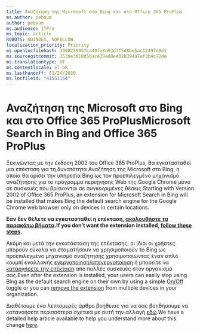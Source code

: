 ```yaml
---
title: Αναζήτηση της Microsoft στο Bing και στο Office 365 ProPlus
ms.author: pebaum
author: pebaum
ms.audience: ITPro
ms.topic: article
ROBOTS: NOINDEX, NOFOLLOW
localization_priority: Priority
ms.openlocfilehash: 3998259957ca49fa8d93d3f5d8be5ac12497d8d1
ms.sourcegitcommit: 3530e3818d5bac438ed8e402b394a7ef3b4c72de
ms.translationtype: HT
ms.contentlocale: el-GR
ms.lasthandoff: 01/24/2020
ms.locfileid: "41551154"
---
```

# <a name="microsoft-search-in-bing-and-office-365-proplus"></a><span data-ttu-id="94c93-102">Αναζήτηση της Microsoft στο Bing και στο Office 365 ProPlus</span><span class="sxs-lookup"><span data-stu-id="94c93-102">Microsoft Search in Bing and Office 365 ProPlus</span></span>

<span data-ttu-id="94c93-103">Ξεκινώντας με την έκδοση 2002 του Office 365 ProPlus, θα εγκατασταθεί μια επέκταση για τη δυνατότητα Αναζήτηση της Microsoft στο Bing, η οποία θα ορίσει την υπηρεσία Bing ως τον προεπιλεγμένο μηχανισμό αναζήτησης για το πρόγραμμα περιήγησης Web της Google Chrome μόνο σε συσκευές που βρίσκονται σε συγκεκριμένες θέσεις.</span><span class="sxs-lookup"><span data-stu-id="94c93-103">Starting with Version 2002 of Office 365 ProPlus, an extension for Microsoft Search in Bing will be installed that makes Bing the default search engine for the Google Chrome web browser only on devices in certain locations.</span></span>

<span data-ttu-id="94c93-104">**Εάν δεν θέλετε να εγκατασταθεί η επέκταση, [ακολουθήστε τα παρακάτω βήματα](https://docs.microsoft.com/deployoffice/microsoft-search-bing#how-to-exclude-the-extension-for-microsoft-search-in-bing-from-being-installed).**</span><span class="sxs-lookup"><span data-stu-id="94c93-104">**If you don’t want the extension installed, [follow these steps](https://docs.microsoft.com/deployoffice/microsoft-search-bing#how-to-exclude-the-extension-for-microsoft-search-in-bing-from-being-installed).**</span></span>

<span data-ttu-id="94c93-105">Ακόμη και μετά την εγκατάσταση της επέκτασης, οι ίδιοι οι χρήστες μπορούν εύκολα να σταματήσουν να χρησιμοποιούν το Bing ως προεπιλεγμένο μηχανισμό αναζήτησης χρησιμοποιώντας έναν απλό κουμπί εναλλαγής [ενεργοποίηση/απενεργοποίηση](https://docs.microsoft.com/deployoffice/microsoft-search-bing#change-whether-bing-is-the-default-search-engine-for-google-chrome) ή μπορείτε να [καταργήσετε την επέκταση](https://docs.microsoft.com/deployoffice/microsoft-search-bing#how-to-remove-the-extension-after-its-been-installed) από πολλές συσκευές στον οργανισμό σας.</span><span class="sxs-lookup"><span data-stu-id="94c93-105">Even after the extension is installed, your users can easily stop using Bing as the default search engine on their own by using a simple [On/Off](https://docs.microsoft.com/deployoffice/microsoft-search-bing#change-whether-bing-is-the-default-search-engine-for-google-chrome) toggle or you can [remove the extension](https://docs.microsoft.com/deployoffice/microsoft-search-bing#how-to-remove-the-extension-after-its-been-installed) from multiple devices in your organization.</span></span>

<span data-ttu-id="94c93-106">Διαθέτουμε ένα λεπτομερές άρθρο βοήθειας για να σας βοηθήσουμε να κατανοήσετε περισσότερα σχετικά με αυτή την αλλαγή [εδώ](https://docs.microsoft.com/deployoffice/microsoft-search-bing).</span><span class="sxs-lookup"><span data-stu-id="94c93-106">We have a detailed help article available to help you understand more about this change [here](https://docs.microsoft.com/deployoffice/microsoft-search-bing).</span></span>